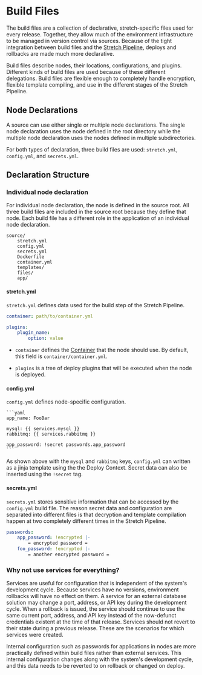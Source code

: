 # Build Files

The build files are a collection of declarative, stretch-specific files used for every release. Together, they allow much of the environment infrastructure to be managed in version control via sources. Because of the tight integration between build files and the [Stretch Pipeline](stretch_pipeline.md), deploys and rollbacks are made much more declarative.

Build files describe nodes, their locations, configurations, and plugins. Different kinds of build files are used because of these different delegations. Build files are flexible enough to completely handle encryption, flexible template compiling, and use in the different stages of the Stretch Pipeline.

## Node Declarations

A source can use either single or multiple node declarations. The single node declaration uses the node defined in the root directory while the multiple node declaration uses the nodes defined in multiple subdirectories.

For both types of declaration, three build files are used: `stretch.yml`, `config.yml`, and `secrets.yml`.

## Declaration Structure

### Individual node declaration

For individual node declaration, the node is defined in the source root. All three build files are included in the source root because they define that node. Each build file has a different role in the application of an individual node declaration.

    source/
        stretch.yml
        config.yml
        secrets.yml
        Dockerfile
        container.yml
        templates/
        files/
        app/

#### stretch.yml
`stretch.yml` defines data used for the build step of the Stretch Pipeline.

```yaml
container: path/to/container.yml

plugins:
    plugin_name:
        option: value
```

- `container` defines the [Container](container.md) that the node should use. By default, this field is `container/container.yml`.

- `plugins` is a tree of deploy plugins that will be executed when the node is deployed.

#### config.yml
`config.yml` defines node-specific configuration.

    ```yaml
    app_name: FooBar

    mysql: {{ services.mysql }}
    rabbitmq: {{ services.rabbitmq }}

    app_password: !secret passwords.app_password
    ```

As shown above with the `mysql` and `rabbitmq` keys, `config.yml` can written as a jinja template using the the Deploy Context. Secret data can also be inserted using the `!secret` tag.

#### secrets.yml
`secrets.yml` stores sensitive information that can be accessed by the `config.yml` build file. The reason secret data and configuration are separated into different files is that decryption and template compilation happen at two completely different times in the Stretch Pipeline.

```yaml
passwords:
    app_password: !encrypted |-
        = encrypted password =
    foo_password: !encrypted |-
        = another encrypted password =
```


### Why not use services for everything?

Services are useful for configuration that is independent of the system's development cycle. Because services have no versions, environment rollbacks will have no effect on them. A service for an external database solution may change a port, address, or API key during the development cycle. When a rollback is issued, the service should continue to use the same current port, address, and API key instead of the now-defunct credentials existent at the time of that release. Services should not revert to their state during a previous release. These are the scenarios for which services were created.

Internal configuration such as passwords for applications in nodes are more practically defined within build files rather than external services. This internal configuration changes along with the system's development cycle, and this data needs to be reverted to on rollback or changed on deploy. 

